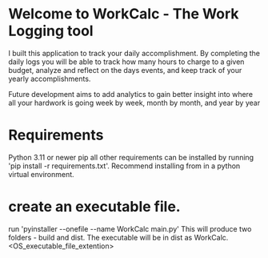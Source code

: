 # Welcome to WorkCalc - The Work Logging tool

I built this application to track your daily accomplishment. By completing the daily logs you will be able to track how many hours to charge to a given budget, analyze and reflect on the days events, and keep track of your yearly accomplishments. 

Future development aims to add analytics to gain better insight into where all your hardwork is going week by week, month by month, and year by year

# Requirements
Python 3.11 or newer
pip
all other requirements can be installed by running 'pip install -r requirements.txt'. Recommend installing from in a python virtual environment.

# create an executable file. 
run 'pyinstaller --onefile --name WorkCalc main.py'
This will produce two folders - build and dist. The executable will be in dist as WorkCalc.<OS_executable_file_extention>